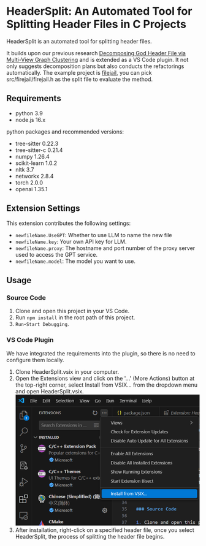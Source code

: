 # HeaderSplit: An Automated Tool for Splitting Header Files in C Projects

HeaderSplit is an automated tool for splitting header files.

It builds upon our previous research [Decomposing God Header File via Multi-View Graph Clustering](https://arxiv.org/abs/2406.16487) and is extended as a VS Code plugin. 
It not only suggests decomposition plans but also conducts the refactorings automatically. The example project is [filejail](https://github.com/netblue30/firejail), you can pick src/firejail/firejail.h as the split file to evaluate the method.

## Requirements

* python 3.9
* node.js 16.x

python packages and recommended versions:
* tree-sitter               0.22.3                   
* tree-sitter-c             0.21.4 
* numpy                     1.26.4                 
* scikit-learn              1.0.2            
* nltk                      3.7
* networkx                  2.8.4
* torch                     2.0.0
* openai                    1.35.1

## Extension Settings

This extension contributes the following settings:

* `newfileName.UseGPT`: Whether to use LLM to name the new file
* `newfileName.key`: Your own API key for LLM.
* `newfileName.proxy`: The hostname and port number of the proxy server used to access the GPT service.
* `newfileName.model`: The model you want to use.

## Usage

### Source Code

1. Clone and open this project in your VS Code.
2. Run `npm install` in the root path of this project.
3. `Run`-`Start Debugging`.

### VS Code Plugin

We have integrated the requirements into the plugin, so there is no need to configure them locally.

1. Clone HeaderSplit.vsix in your computer.
2. Open the Extensions view and click on the '...' (More Actions) button at the top-right corner, select Install from VSIX... from the dropdown menu and open HeaderSplit.vsix.
 ![Step1](./source_code/intro.png)
3. After installation, right-click on a specified header file, once you select HeaderSplit, the process of splitting the header file begins. 
